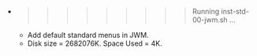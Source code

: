 * >>>>>>>>> Running inst-std-00-jwm.sh ...
  * Add default standard menus in JWM.
  * Disk size = 2682076K. Space Used = 4K.
